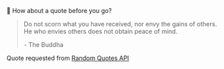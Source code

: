 📣 How about a quote before you go?

> Do not scorn what you have received, nor envy the gains of others. He who envies others does not obtain peace of mind.
>
> <p>- The Buddha</p>

Quote requested from [Random Quotes API](https://github.com/lukePeavey/quotable)
